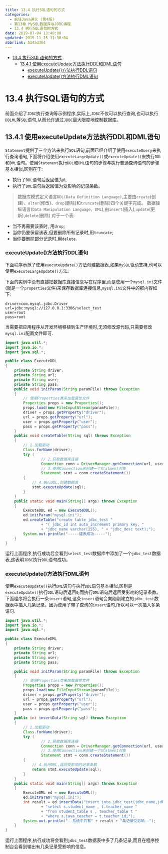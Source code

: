 ```yaml
---
title: 13.4 执行SQL语句的方式
categories: 
  - 疯狂Java讲义 (第4版)
  - 第13章 MySQL数据库与JDBC编程
  - 13.4 执行SQL语句的方式
date: 2019-07-04 13:40:00
updated: 2019-11-25 11:30:04
abbrlink: 514ad364
---
```

<div id='my_toc'>

- [13.4 执行SQL语句的方式](/JavaReadingNotes/514ad364/#13-4-执行SQL语句的方式)
    - [13.4.1 使用executeUpdate方法执行DDL和DML语句](/JavaReadingNotes/514ad364/#13-4-1-使用executeUpdate方法执行DDL和DML语句)
        - [executeUpdate()方法执行DDL语句](/JavaReadingNotes/514ad364/#executeUpdate-方法执行DDL语句)
        - [executeUpdate()方法执行DML语句](/JavaReadingNotes/514ad364/#executeUpdate-方法执行DML语句)

</div>
<!--more-->
<script>if (navigator.platform.toLowerCase() == 'win32'){document.getElementById('my_toc').style.display = 'none';}</script>

<!--end-->
# 13.4 执行SQL语句的方式 #
前面介绍了`JDBC`执行查询等示例程序,实际上,`JDBC`不仅可以执行查询,也可以执行`DDLML`等`SQL`语句,从而允许通过`JDBC`最大限度地控制数据库。
## 13.4.1 使用executeUpdate方法执行DDL和DML语句 ##
`Statement`提供了三个方法来执行`SQL`语句,前面已经介绍了使用`executeQuery`来执行查询语句,下面将介绍使用`executeLargeUpdate()`或`executeUpdate()`来执行`DDL`和`DML`语句。使用`Statement`执行`DDL`和`DML`语句的步骤与执行普通查询语句的步骤基本相似,区别在于:
- 执行了`DDL`语句后返回值为`0`,
- 执行了`DML`语句后返回值为受影响的记录条数。

> 数据库模式定义语言`DDL(Data Definition Language)`,主要由`create`(创建)、`alter`(修改)、`drop`(删除)和`truncate`(删除)四个关键字完成。
> 数据操纵语言(`Data Manipulation Language, DML`),由`insert`(插入),`update`(更新),`delete`(删除)
> 对于一个表:
- 当不再需要该表时, 用`drop`;
- 当你仍要保留该表,但要删除所有记录时,用`truncate`;
- 当你要删除部分记录时,用`delete`.

### executeUpdate()方法执行DDL语句 ###
下面程序示范了使用`executeUpdate()`方法创建数据表,如果`MySQL`驱动支持,也可以使用`executeLargeUpdate()`方法。

下面的实例中没有直接把数据库连接信息写在程序里,而是使用一个`mysql.ini`文件(就是一个`properties`文件)来保存数据库连接信息,`mysql.ini`文件中的那内容如下:
```
driver=com.mysql.jdbc.Driver
url=jdbc:mysql://127.0.0.1:3306/select_test
user=root
pass=root
```
当需要把应用程序从开发环境移植到生产环境时,无须修改源代码,只需要修改`mysql.ini`配置文件即可.
```java
import java.util.*;
import java.io.*;
import java.sql.*;

public class ExecuteDDL
{
    private String driver;
    private String url;
    private String user;
    private String pass;
    public void initParam(String paramFile) throws Exception
    {
        // 使用Properties类来加载属性文件
        Properties props = new Properties();
        props.load(new FileInputStream(paramFile));
        driver = props.getProperty("driver");
        url = props.getProperty("url");
        user = props.getProperty("user");
        pass = props.getProperty("pass");
    }
    public void createTable(String sql) throws Exception
    {
        // 1.加载驱动
        Class.forName(driver);
        try (
                // 2.获取数据库连接
                Connection conn = DriverManager.getConnection(url, user, pass);
                // 3.使用Connection来创建一个Statment对象
                Statement stmt = conn.createStatement())
        {
            // 4.执行DDL,创建数据表
            stmt.executeUpdate(sql);
        }
    }
    public static void main(String[] args) throws Exception
    {
        ExecuteDDL ed = new ExecuteDDL();
        ed.initParam("mysql.ini");
        ed.createTable("create table jdbc_test "
                + "( jdbc_id int auto_increment primary key, "
                + "jdbc_name varchar(255), " + "jdbc_desc text);");
        System.out.println("-----建表成功-----");
    }
}
```
运行上面程序,执行成功后会看到`select_test`数据库中添加了一个`jdbc_test`数据表,这表明`JDBC`执行`DDL`语句成功。
### executeUpdate()方法执行DML语句 ###
使用`executeUpdate()`执行`DML`语句与执行`DDL`语句基本相似,区别是`executeUpdate()`执行`DDL`语句后返回`0`,而执行`DML`语句后返回受影响的记录条数。
下面程序将会执行一条`insert`语句,这条`insert`语句会向刚刚建立的`jdbc_test`数据表中插入几条记录。因为使用了带子查询的`insert`语句,所以可以一次插入多条语句.
```java
import java.util.*;
import java.io.*;
import java.sql.*;

public class ExecuteDML
{
    private String driver;
    private String url;
    private String user;
    private String pass;

    public void initParam(String paramFile) throws Exception
    {
        // 使用Properties类来加载属性文件
        Properties props = new Properties();
        props.load(new FileInputStream(paramFile));
        driver = props.getProperty("driver");
        url = props.getProperty("url");
        user = props.getProperty("user");
        pass = props.getProperty("pass");
    }
    public int insertData(String sql) throws Exception
    {
        // 1.加载驱动
        Class.forName(driver);
        try (
                // 2.获取数据库连接
                Connection conn = DriverManager.getConnection(url, user, pass);
                // 3.使用Connection来创建一个Statment对象
                Statement stmt = conn.createStatement())
        {
            // 4.执行DML,返回受影响的记录条数
            return stmt.executeUpdate(sql);
        }
    }
    public static void main(String[] args) throws Exception
    {
        ExecuteDML ed = new ExecuteDML();
        ed.initParam("mysql.ini");
        int result = ed.insertData("insert into jdbc_test(jdbc_name,jdbc_desc)"
                + "select s.student_name , t.teacher_name "
                + "from student_table s , teacher_table t "
                + "where s.java_teacher = t.teacher_id;");
        System.out.println("--系统中共有" + result + "条记录受影响--");
    }
}
```
运行上面程序,执行成功将会看到`jdbc_test`数据表中多了几条记录,而且在程序控制台会看到输出有几条记录受影响的信息。

